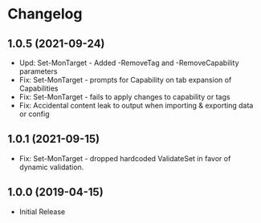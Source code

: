 ﻿# Changelog

## 1.0.5 (2021-09-24)

+ Upd: Set-MonTarget - Added -RemoveTag and -RemoveCapability parameters
+ Fix: Set-MonTarget - prompts for Capability on tab expansion of Capabilities
+ Fix: Set-MonTarget - fails to apply changes to capability or tags
+ Fix: Accidental content leak to output when importing & exporting data or config

## 1.0.1 (2021-09-15)

+ Fix: Set-MonTarget - dropped hardcoded ValidateSet in favor of dynamic validation.

## 1.0.0 (2019-04-15)

+ Initial Release